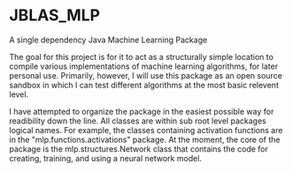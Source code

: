 # JBLAS_MLP
A single dependency Java Machine Learning Package  

The goal for this project is for it to act as a structurally simple location to compile various implementations of machine learning algorithms, for later personal use. Primarily, however, I will use this package as an open source sandbox in which I can test different algorithms at the most basic relevent level.

I have attempted to organize the package in the easiest possible way for readibility down the line. All classes are within sub root level packages logical names. For example, the classes containing activation functions are in the "mlp.functions.activations" package. At the moment, the core of the package is the mlp.structures.Network class that contains the code for creating, training, and using a neural network model.

